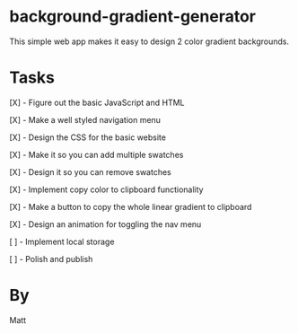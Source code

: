 # background-gradient-generator

This simple web app makes it easy to design 2 color gradient backgrounds.

# Tasks

[X] - Figure out the basic JavaScript and HTML

[X] - Make a well styled navigation menu

[X] - Design the CSS for the basic website

[X] - Make it so you can add multiple swatches

[X] - Design it so you can remove swatches

[X] - Implement copy color to clipboard
functionality

[X] - Make a button to copy the whole linear gradient to clipboard

[X] - Design an animation for toggling the nav menu

[ ] - Implement local storage

[ ] - Polish and publish

# By

Matt

